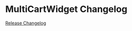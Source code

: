 # MultiCartWidget Changelog

[Release Changelog](https://github.com/spryker-shop/multi-cart-widget/releases)
